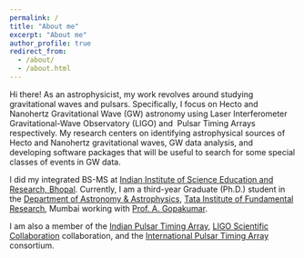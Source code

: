 ```yaml
---
permalink: /
title: "About me"
excerpt: "About me"
author_profile: true
redirect_from: 
  - /about/
  - /about.html
---
```


Hi there! As an astrophysicist, my work revolves around studying gravitational waves and pulsars. Specifically, I focus on Hecto and Nanohertz Gravitational Wave (GW) astronomy using Laser Interferometer Gravitational-Wave Observatory (LIGO) and  Pulsar Timing Arrays respectively. My research centers on identifying astrophysical sources of Hecto and Nanohertz gravitational waves, GW data analysis, and developing software packages that will be useful to search for some special classes of events in GW data.

I did my integrated BS-MS at [Indian Institute of Science Education and Research, Bhopal](https://www.iiserb.ac.in/). Currently, I am a third-year Graduate (Ph.D.) student in the [Department of Astronomy & Astrophysics](https://www.tifr.res.in/~daa/), [Tata Institute of Fundamental Research](https://main.tifr.res.in/), Mumbai working with [Prof. A. Gopakumar](https://inspirehep.net/literature?sort=mostrecent&size=25&page=1&q=GOPAKUMAR%20ACHAMVEEDU).

I am also a member of the [Indian Pulsar Timing Array](http://inpta.iitr.ac.in/), [LIGO Scientific Collaboration](https://www.ligo.caltech.edu/) collaboration, and the [International Pulsar Timing Array](http://ipta4gw.org/) consortium.
